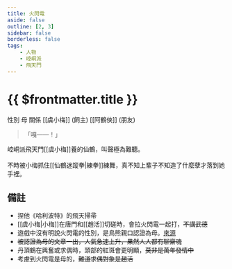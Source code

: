 ```yaml
---
title: 火閃電
aside: false
outline: [2, 3]
sidebar: false
borderless: false
tags:
    - 人物
    - 崆峒派
    - 飛天門
---
```


# {{ $frontmatter.title }}

<ChTabs position="bottom">
	<ChTab title="嘎——！">
		<Ch src='/images/characters/firebird1/normal.png' position='right'/>
		<ChName nameZh='火閃電' nameEn='Huo Shan Dian' position='right' />
		<ChTable>
			<ChTr>
				<ChTd isTitle=true>
					性別
				</ChTd>
				<ChTd>
					母
				</ChTd>
			</ChTr>
			<ChTr>
				<ChTd isTitle=true position='center'>
					關係
				</ChTd>
			</ChTr>
			<ChTr>
				<ChTd position='center'>
					[[虞小梅]] (飼主)
				</ChTd>
			</ChTr>
			<ChTr>
				<ChTd position='center'>
					[[阿鶴俠]] (朋友)
				</ChTd>
			</ChTr>
		</ChTable>
	</ChTab>
	<ChTab title="嘎啊啊～～！">
		<Ch src='/images/characters/firebird1/attack.png' position='right'/>
		<ChName nameZh='火閃電' nameEn='Huo Shan Dian' position='right' />
	</ChTab>
</ChTabs>

> 「嘎——！」

崆峒派飛天門[[虞小梅]]養的仙鶴，叫聲極為難聽。
<br><br>
不時被小梅抓住[[仙鶴迷蹤拳|練拳]]練舞，真不知上輩子不知造了什麼孽才落到她手裡。

## 備註

- 捏他《哈利波特》的飛天掃帚
- [[虞小梅|小梅]]在唐門和[[趙活]]切磋時，會拉火閃電一起打，~~不講武德~~
- 遊戲中沒有明說火閃電的性別，是鳥熊親口認證為母。[來源](https://forum.gamer.com.tw/C.php?bsn=73317&snA=2167&tnum=5)
- ~~被認證為母的文章一出，人氣急速上升，果然人人都有聊齋魂~~
- 丹頂鶴在興奮或求偶時，頭部的紅斑會更明顯，~~莫非是萬年發情中~~
- 考慮到火閃電是母的，~~難道求偶對象是趙活~~

